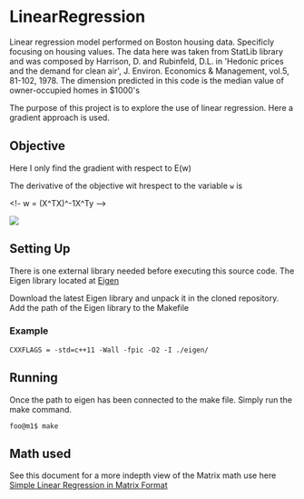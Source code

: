 # LinearRegression
Linear regression model performed on Boston housing data. Specificly focusing on housing values. The data here was taken from StatLib library and was composed by Harrison, D. and Rubinfeld, D.L. in 'Hedonic prices and the demand for clean air', J. Environ. Economics & Management, vol.5, 81-102, 1978. The dimension predicted in this code is the median value of owner-occupied homes in $1000's

The purpose of this project is to explore the use of linear regression. Here a gradient approach is used.
## Objective
Here I only find the gradient with respect to E(w)
<!--e(w) = \sum_{i=1}^{n}(yi-wxi)^2 = (y-Xw)^T(y-Xw)-->

The derivative of the objective wit hrespect to the variable `w` is 

<!- w = (X^TX)^-1X^Ty -->

![](https://donsoft.io/deep-learning-with-rnns/images/gradient_descent_cropped.gif)

## Setting Up
There is one external library needed before executing this source code. The Eigen library located at [Eigen](http://eigen.tuxfamily.org/index.php?title=Main_Page)

Download the latest Eigen library and unpack it in the cloned repository. Add the path of the Eigen library to the Makefile

### Example
```
CXXFLAGS = -std=c++11 -Wall -fpic -O2 -I ./eigen/
```

## Running
Once the path to eigen has been connected to the make file. Simply run the make command.
```
foo@m1$ make
```

## Math used
See this document for a more indepth view of the Matrix math use here [Simple Linear Regression in Matrix Format](https://www.stat.cmu.edu/~cshalizi/mreg/15/lectures/13/lecture-13.pdf)
